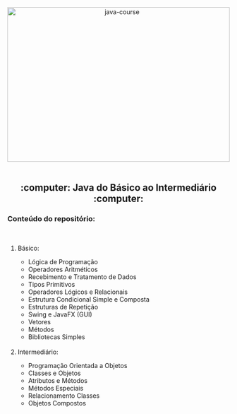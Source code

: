 <div align="center">
  <img src="https://user-images.githubusercontent.com/55892411/161875127-83e8a0d8-cffc-43c9-8a9d-024eb554050c.png" alt="java-course" width="100%" height="350px"/>
</div>
<br/>
<div align="center">
  <h2>:computer: Java do Básico ao Intermediário :computer:</h2>
</div>
<div>
 <h3>Conteúdo do repositório:</h3>
 <br/>
 <ol>
  <li>Básico:</li>
   <ul>
    <li>Lógica de Programação</li>
    <li>Operadores Aritméticos</li>
    <li>Recebimento e Tratamento de Dados</li>
    <li>Tipos Primitivos</li>
    <li>Operadores Lógicos e Relacionais</li>
    <li>Estrutura Condicional Simple e Composta</li>
    <li>Estruturas de Repetição</li>
    <li>Swing e JavaFX (GUI)</li>
    <li>Vetores</li>
    <li>Métodos</li>
    <li>Bibliotecas Simples</li>
   </ul>
   <br/>
   <li>Intermediário:</li>
   <ul>
    <li>Programação Orientada a Objetos</li>
    <li>Classes e Objetos</li>
    <li>Atributos e Métodos</li>
    <li>Métodos Especiais</li>
    <li>Relacionamento Classes</li>
    <li>Objetos Compostos</li>
   </ul>
 </ol>
</div>
